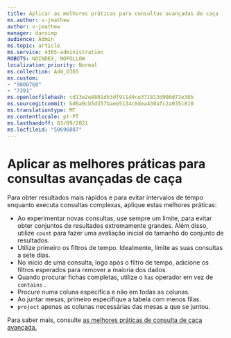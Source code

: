 ```yaml
---
title: Aplicar as melhores práticas para consultas avançadas de caça
ms.author: v-jmathew
author: v-jmathew
manager: dansimp
audience: Admin
ms.topic: article
ms.service: o365-administration
ROBOTS: NOINDEX, NOFOLLOW
localization_priority: Normal
ms.collection: Adm_O365
ms.custom:
- "9000760"
- "7391"
ms.openlocfilehash: cd13e2e8801db3df91140ce371813d900d72e38b
ms.sourcegitcommit: bd6a9cb5d357baee5134c0dea430afc2a035c810
ms.translationtype: MT
ms.contentlocale: pt-PT
ms.lasthandoff: 03/09/2021
ms.locfileid: "50696087"
---
```

# <a name="apply-best-practices-for-advanced-hunting-queries"></a>Aplicar as melhores práticas para consultas avançadas de caça

Para obter resultados mais rápidos e para evitar intervalos de tempo enquanto executa consultas complexas, aplique estas melhores práticas:

- Ao experimentar novas consultas, use sempre um limite, para evitar obter conjuntos de resultados extremamente grandes. Além disso, utilize `count` para fazer uma avaliação inicial do tamanho do conjunto de resultados.
- Utilize primeiro os filtros de tempo. Idealmente, limite as suas consultas a sete dias.
- No início de uma consulta, logo após o filtro de tempo, adicione os filtros esperados para remover a maioria dos dados.
- Quando procurar fichas completas, utilize o `has` operador em vez de `contains` .
- Procure numa coluna específica e não em todas as colunas.
- Ao juntar mesas, primeiro especifique a tabela com menos filas.
- `project` apenas as colunas necessárias das mesas a que se juntou.

Para saber mais, consulte [as melhores práticas de consulta de caça avançada.](https://go.microsoft.com/fwlink/?linkid=2144812)
